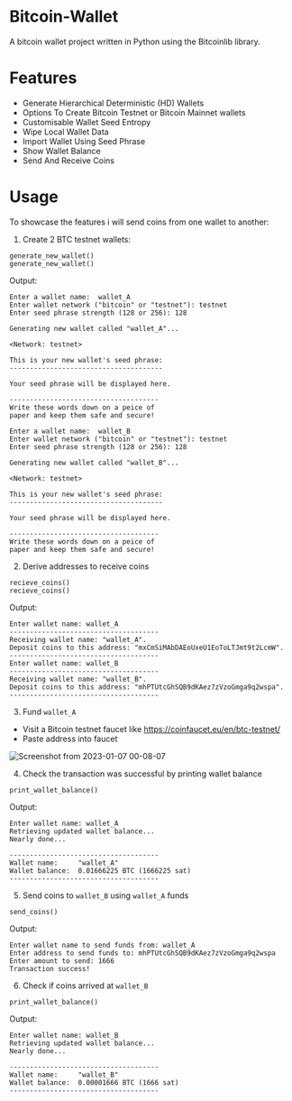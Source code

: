 # Bitcoin-Wallet
A bitcoin wallet project written in Python using the Bitcoinlib library.


Features
=========

- Generate Hierarchical Deterministic (HD) Wallets
- Options To Create Bitcoin Testnet or Bitcoin Mainnet wallets 
- Customisable Wallet Seed Entropy 
- Wipe Local Wallet Data
- Import Wallet Using Seed Phrase
- Show Wallet Balance
- Send And Receive Coins

Usage
========

To showcase the features i will send coins from one wallet to another:

1) Create 2 BTC testnet wallets:

```
generate_new_wallet()
generate_new_wallet()
```

Output:

```
Enter a wallet name:  wallet_A
Enter wallet network ("bitcoin" or "testnet"): testnet
Enter seed phrase strength (128 or 256): 128

Generating new wallet called "wallet_A"...

<Network: testnet>

This is your new wallet's seed phrase:
--------------------------------------

Your seed phrase will be displayed here.

-------------------------------------
Write these words down on a peice of
paper and keep them safe and secure!

Enter a wallet name:  wallet_B
Enter wallet network ("bitcoin" or "testnet"): testnet
Enter seed phrase strength (128 or 256): 128

Generating new wallet called "wallet_B"...

<Network: testnet>

This is your new wallet's seed phrase:
--------------------------------------

Your seed phrase will be displayed here.

-------------------------------------
Write these words down on a peice of
paper and keep them safe and secure!
```

2) Derive addresses to receive coins

```
recieve_coins()
recieve_coins()
```

Output:

```
Enter wallet name: wallet_A
-------------------------------------
Receiving wallet name: "wallet_A".
Deposit coins to this address: "mxCmSiMAbDAEoUxeU1EoToLTJmt9t2LcmW".
-------------------------------------
Enter wallet name: wallet_B
-------------------------------------
Receiving wallet name: "wallet_B".
Deposit coins to this address: "mhPTUtcGhSQB9dKAez7zVzoGmga9q2wspa".
-------------------------------------
```

3) Fund ```wallet_A```

- Visit a Bitcoin testnet faucet like https://coinfaucet.eu/en/btc-testnet/
- Paste address into faucet

![Screenshot from 2023-01-07 00-08-07](https://user-images.githubusercontent.com/71629437/211120361-ab9123c5-4b93-4488-a0ae-7ab669003abc.png)


4) Check the transaction was successful by printing wallet balance

```
print_wallet_balance()
```

Output:
```
Enter wallet name: wallet_A
Retrieving updated wallet balance...
Nearly done...

-------------------------------------
Wallet name:     "wallet_A"
Wallet balance:  0.01666225 BTC (1666225 sat)
-------------------------------------
```

5) Send coins to ```wallet_B``` using ```wallet_A``` funds

```
send_coins()
```

Output:
```
Enter wallet name to send funds from: wallet_A
Enter address to send funds to: mhPTUtcGhSQB9dKAez7zVzoGmga9q2wspa
Enter amount to send: 1666
Transaction success!
```


6) Check if coins arrived at ```wallet_B```

```
print_wallet_balance()
```

Output:

```
Enter wallet name: wallet_B
Retrieving updated wallet balance...
Nearly done...

-------------------------------------
Wallet name:     "wallet_B"
Wallet balance:  0.00001666 BTC (1666 sat)
-------------------------------------
```
